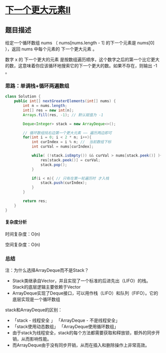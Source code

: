 # [下一个更大元素II](下一个更大元素II"[题目地址](https://leetcode.cn/problems/next-greater-element-ii/description/)")

## 题目描述
给定一个循环数组 nums （ nums[nums.length - 1] 的下一个元素是 nums[0] ），返回 nums 中每个元素的 下一个更大元素 。

数字 x 的 下一个更大的元素 是按数组遍历顺序，这个数字之后的第一个比它更大的数，这意味着你应该循环地搜索它的下一个更大的数。如果不存在，则输出 -1 。


### 思路：单调栈+循环两遍数组


```java
class Solution {
    public int[] nextGreaterElements(int[] nums) {
        int n = nums.length;
        int[] res = new int[n];
        Arrays.fill(res, -1); // 默认赋值为 -1

        Deque<Integer> stack = new ArrayDeque<>();

        // 循环数组找右边第一个更大元素 —— 遍历两边即可
        for(int i = 0; i < 2 * n; i++){
            int curIndex = i % n; //  当前数组下标
            int curVal = nums[curIndex];

            while( (!stack.isEmpty()) && curVal > nums[stack.peek()] ){
                res[stack.peek()] = curVal;
                stack.pop();
            }

            if(i < n){ // 只有在第一轮遍历时 才入栈
                stack.push(curIndex);
            }
        }

        return res;
    }
}
```

#### 复杂度分析
时间复杂度：O(n)

空间复杂度：O(n)

### 总结
注：为什么选择ArrayDeque而不是Stack？
- Stack类继承自Vector，并且实现了一个标准的后进先出（LIFO）的栈。Stack的底层逻辑主要依赖于Vector
- ArrayDeque实现了Deque接口，可以用作栈（LIFO）和队列（FIFO）。它的底层实现是一个循环数组

stack和ArrayDeque的区别：

- 「stack - 线程安全 」 「ArrayDeque - 不是线程安全」
- 「stack使用动态数组」 「ArrayDeque使用循环数组」
- 由于stack为线程安全，stack的每个方法都需要获取和释放锁，额外的同步开销，从而影响性能。
- 而ArrayDeque由于没有同步开销，从而在插入和删除操作上非常高效。